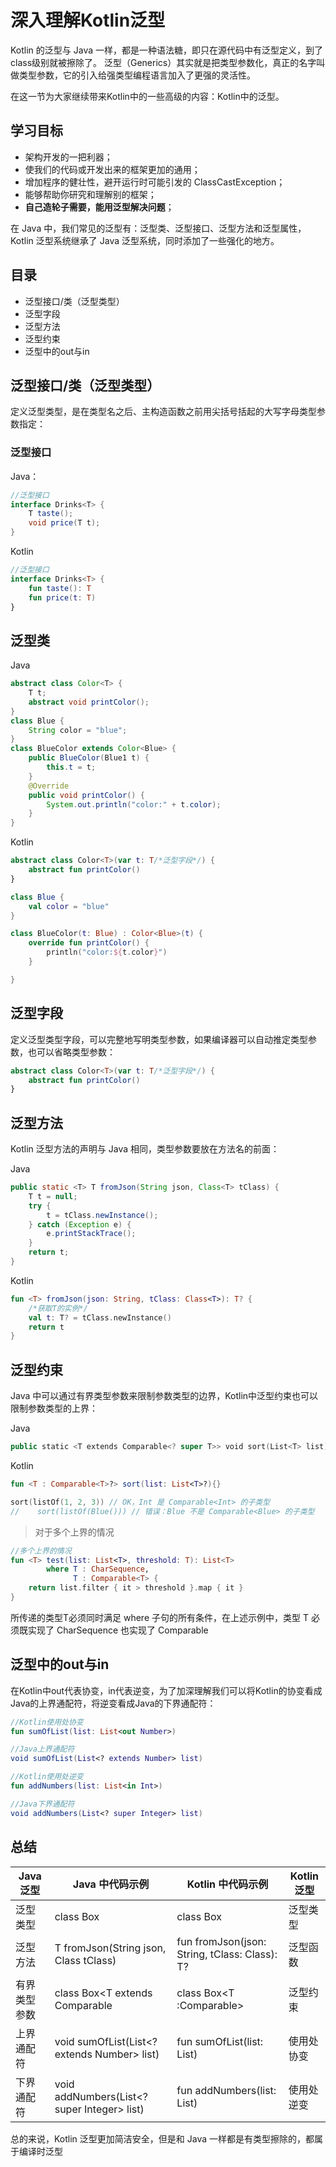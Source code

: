 # 深入理解Kotlin泛型

Kotlin 的泛型与 Java 一样，都是一种语法糖，即只在源代码中有泛型定义，到了class级别就被擦除了。 泛型（Generics）其实就是把类型参数化，真正的名字叫做类型参数，它的引入给强类型编程语言加入了更强的灵活性。

在这一节为大家继续带来Kotlin中的一些高级的内容：Kotlin中的泛型。

## 学习目标

- 架构开发的一把利器；
- 使我们的代码或开发出来的框架更加的通用；
- 增加程序的健壮性，避开运行时可能引发的 ClassCastException；
- 能够帮助你研究和理解别的框架；
- **自己造轮子需要，能用泛型解决问题**；

在 Java 中，我们常见的泛型有：泛型类、泛型接口、泛型方法和泛型属性，Kotlin 泛型系统继承了 Java 泛型系统，同时添加了一些强化的地方。

## 目录

- 泛型接口/类（泛型类型）
- 泛型字段
- 泛型方法
- 泛型约束
- 泛型中的out与in

## 泛型接口/类（泛型类型）

定义泛型类型，是在类型名之后、主构造函数之前用尖括号括起的大写字母类型参数指定：

### 泛型接口

Java：

```java
//泛型接口
interface Drinks<T> {
    T taste();
    void price(T t);
}
```

Kotlin

```kotlin
//泛型接口
interface Drinks<T> {
    fun taste(): T
    fun price(t: T)
}
```

## 泛型类

Java

```java
abstract class Color<T> {
    T t;
    abstract void printColor();
}
class Blue {
    String color = "blue";
}
class BlueColor extends Color<Blue> {
    public BlueColor(Blue1 t) {
        this.t = t;
    }
    @Override
    public void printColor() {
        System.out.println("color:" + t.color);
    }
}
```

Kotlin

```kotlin
abstract class Color<T>(var t: T/*泛型字段*/) {
    abstract fun printColor()
}

class Blue {
    val color = "blue"
}

class BlueColor(t: Blue) : Color<Blue>(t) {
    override fun printColor() {
        println("color:${t.color}")
    }

}
```

## 泛型字段

定义泛型类型字段，可以完整地写明类型参数，如果编译器可以自动推定类型参数，也可以省略类型参数：

```kotlin
abstract class Color<T>(var t: T/*泛型字段*/) {
    abstract fun printColor()
}
```

## 泛型方法

Kotlin 泛型方法的声明与 Java 相同，类型参数要放在方法名的前面：

Java

```java
public static <T> T fromJson(String json, Class<T> tClass) {
    T t = null;
    try {
        t = tClass.newInstance();
    } catch (Exception e) {
        e.printStackTrace();
    }
    return t;
}
```

Kotlin

```kotlin
fun <T> fromJson(json: String, tClass: Class<T>): T? {
    /*获取T的实例*/
    val t: T? = tClass.newInstance()
    return t
}
```

## 泛型约束

Java 中可以通过有界类型参数来限制参数类型的边界，Kotlin中泛型约束也可以限制参数类型的上界：

Java

```kotlin
public static <T extends Comparable<? super T>> void sort(List<T> list){}
```

Kotlin

```kotlin
fun <T : Comparable<T>?> sort(list: List<T>?){}

sort(listOf(1, 2, 3)) // OK，Int 是 Comparable<Int> 的子类型
//    sort(listOf(Blue())) // 错误：Blue 不是 Comparable<Blue> 的子类型
```

>  对于多个上界的情况

```kotlin
//多个上界的情况
fun <T> test(list: List<T>, threshold: T): List<T>
        where T : CharSequence,
              T : Comparable<T> {
    return list.filter { it > threshold }.map { it }
}
```

所传递的类型T必须同时满足 where 子句的所有条件，在上述示例中，类型 T 必须既实现了 CharSequence 也实现了 Comparable

## 泛型中的out与in

在Kotlin中out代表协变，in代表逆变，为了加深理解我们可以将Kotlin的协变看成Java的上界通配符，将逆变看成Java的下界通配符：

```kotlin
//Kotlin使用处协变
fun sumOfList(list: List<out Number>)

//Java上界通配符
void sumOfList(List<? extends Number> list)

//Kotlin使用处逆变
fun addNumbers(list: List<in Int>)

//Java下界通配符
void addNumbers(List<? super Integer> list)
```

## 总结

| Java 泛型    | Java 中代码示例                              | Kotlin 中代码示例                                   | Kotlin 泛型 |
| ------------ | -------------------------------------------- | --------------------------------------------------- | ----------- |
| 泛型类型     | class Box<T>                                 | class Box<T>                                        | 泛型类型    |
| 泛型方法     | <T> T fromJson(String json, Class<T> tClass) | fun <T>fromJson(json: String, tClass: Class<T>): T? | 泛型函数    |
| 有界类型参数 | class Box<T extends Comparable<T>            | class Box<T :Comparable<T>>                         | 泛型约束    |
| 上界通配符   | void sumOfList(List<? extends Number> list)  | fun sumOfList(list: List<out Number>)               | 使用处协变  |
| 下界通配符   | void addNumbers(List<? super Integer> list)  | fun addNumbers(list: List<in Int>)                  | 使用处逆变  |

总的来说，Kotlin 泛型更加简洁安全，但是和 Java 一样都是有类型擦除的，都属于编译时泛型